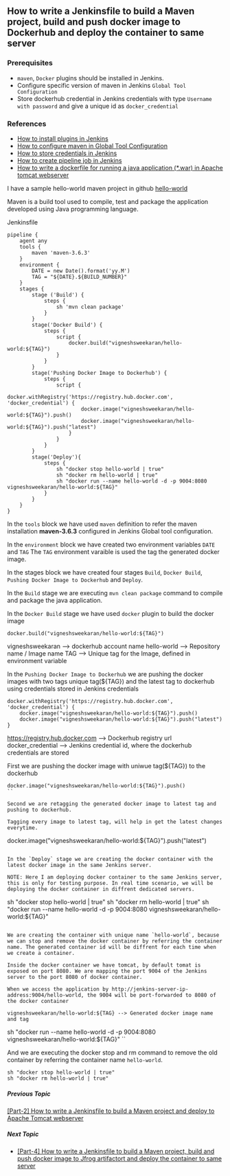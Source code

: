 ## How to write a Jenkinsfile to build a Maven project, build and push docker image to Dockerhub and deploy the container to same server

### Prerequisites
* `maven`, `Docker` plugins should be installed in Jenkins. 
* Configure specific version of maven in Jenkins `Global Tool Configuration`
* Store dockerhub credential in Jenkins credentials with type `Username with password` and give a unique id as `docker_credential` 

### References
* [How to install plugins in Jenkins](/content/jenkins/tutorials/common/02-how-to-install-plugins)
* [How to configure maven in Global Tool Configuration](/content/jenkins/tutorials/common/03-global-tool-configurations)
* [How to store credentials in Jenkins](https://vigneshsweekaran.github.io/content/jenkins/tutorials/common/04-how-to-store-credentials-in-jenkins)
* [How to create pipeline job in Jenkins](/content/jenkins/tutorials/pipeline/01-how-to-create-pipeline-job)
* [How to write a dockerfile for running a java application (*.war) in Apache tomcat webserver](/content/docker/tutorials/Dockerfile/04-how-to-write-a-dockerfile-for-running-war-file-in-tomcat)

I have a sample hello-world maven project in github [hello-world](https://github.com/vigneshsweekaran/hello-world)

Maven is a build tool used to compile, test and package the application developed using Java programming language.

Jenkinsfile
```
pipeline {
    agent any
    tools {
        maven 'maven-3.6.3' 
    }
    environment {
        DATE = new Date().format('yy.M')
        TAG = "${DATE}.${BUILD_NUMBER}"
    }
    stages {
        stage ('Build') {
            steps {
                sh 'mvn clean package'
            }
        }
        stage('Docker Build') {
            steps {
                script {
                    docker.build("vigneshsweekaran/hello-world:${TAG}")
                }
            }
        }
	    stage('Pushing Docker Image to Dockerhub') {
            steps {
                script {
                    docker.withRegistry('https://registry.hub.docker.com', 'docker_credential') {
                        docker.image("vigneshsweekaran/hello-world:${TAG}").push()
                        docker.image("vigneshsweekaran/hello-world:${TAG}").push("latest")
                    }
                }
            }
        }
        stage('Deploy'){
            steps {
                sh "docker stop hello-world | true"
                sh "docker rm hello-world | true"
                sh "docker run --name hello-world -d -p 9004:8080 vigneshsweekaran/hello-world:${TAG}"
            }
        }
    }
}
```

In the `tools` block we have used `maven` definition to refer the maven installation **maven-3.6.3** configured in Jenkins Global tool configuration.

In the `environment` block we have created two environment variables `DATE` and `TAG` The `TAG` environment varaible is used the tag the generated docker image.

In the stages block we have created four stages `Build`, `Docker Build`, `Pushing Docker Image to Dockerhub` and `Deploy`. 

In the `Build` stage we are executing `mvn clean package` command to compile and package the java application.

In the `Docker Build` stage we have used `docker` plugin to build the docker image
```
docker.build("vigneshsweekaran/hello-world:${TAG}")
```
vigneshsweekaran --> dockerhub account name
hello-world --> Repository name / Image name
TAG --> Unique tag for the Image, defined in environment variable

In the `Pushing Docker Image to Dockerhub` we are pushing the docker images with two tags unique tag(${TAG}) and the latest tag to dockerhub using credentials stored in Jenkins credentials
```
docker.withRegistry('https://registry.hub.docker.com', 'docker_credential') {
    docker.image("vigneshsweekaran/hello-world:${TAG}").push()
    docker.image("vigneshsweekaran/hello-world:${TAG}").push("latest")
}
```
https://registry.hub.docker.com --> Dockerhub registry url
docker_credential --> Jenkins credential id, where the dockerhub credentials are stored

First we are pushing the docker image with uniwue tag(${TAG}) to the dockerhub  
```
docker.image("vigneshsweekaran/hello-world:${TAG}").push()
``

Second we are retagging the generated docker image to latest tag and pushing to dockerhub.

Tagging every image to latest tag, will help in get the latest changes everytime.
```
docker.image("vigneshsweekaran/hello-world:${TAG}").push("latest")
```

In the `Deploy` stage we are creating the docker container with the latest docker image in the same Jenkins server.

NOTE: Here I am deploying docker container to the same Jenkins server, this is only for testing purpose. In real time scenario, we will be deploying the docker container in diffrent dedicated servers.

```
sh "docker stop hello-world | true"
sh "docker rm hello-world | true"
sh "docker run --name hello-world -d -p 9004:8080 vigneshsweekaran/hello-world:${TAG}"
```

We are creating the container with unique name `hello-world`, because we can stop and remove the docker container by referring the container name. The generated container id will be diffrent for each time when we create a container.

Inside the docker container we have tomcat, by default tomat is exposed on port 8080. We are mapping the port 9004 of the Jenkins server to the port 8080 of docker container.

When we access the application by http://jenkins-server-ip-address:9004/hello-world, the 9004 will be port-forwarded to 8080 of the docker container

vigneshsweekaran/hello-world:${TAG} --> Generated docker image name and tag

```
sh "docker run --name hello-world -d -p 9004:8080 vigneshsweekaran/hello-world:${TAG}"
``

And we are executing the docker stop and rm command to remove the old container by referring the container name `hello-world`.
```
sh "docker stop hello-world | true"
sh "docker rm hello-world | true"
```

##### Previous Topic
[[Part-2] How to write a Jenkinsfile to build a Maven project and deploy to Apache Tomcat webserver](/content/jenkins/tutorials/pipeline/04-jenkinsfile-to-build-maven-project-and-deploy-to-tomcat)

##### Next Topic
* [[Part-4] How to write a Jenkinsfile to build a Maven project, build and push docker image to Jfrog artifactort and deploy the container to same server](/content/jenkins/tutorials/pipeline/06-jenkinsfile-to-build-docker-image-push-to-artifactory)